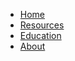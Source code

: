 <!-- _navbar.md -->
* [Home](README.md)
* [Resources](content/resources.md)
* [Education](content/education.md)
* [About](content/about.md)
